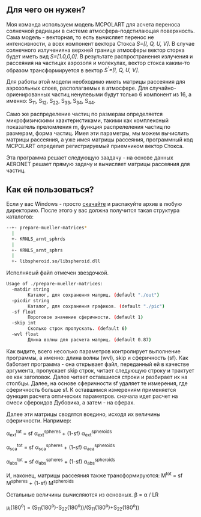 

## Для чего он нужен?

Моя команда используем модель MCPOLART для асчета переноса солнечной радиации в системе атмосфера-подстилающая поверхность. Сама модель - векторная, то есть вычисляет перенос не интенсивности, а всех компонент вектора Стокса <i>S=[I, Q, U, V]</i>. В случае солнечного излученияна верхней границе атмосферы вектор сторка будет иметь вид <i>S=[1.0,0,0]</i>. В результате распространения излучения и рассеяния на частицах аэрозоля и молекулах, вектор стокса каким-то образом трансформируется в вектор <i>S<sup>'</sup>=[I, Q, U, V]</i>. 

Для работы этой модели необходимо иметь матрицы рассеяния для аэрозольных слоев, располагаемых в атмосфере. Для случайно-ориенированных частиц ненулевыми будут только 6 компонент из 16, а именно: S<sub>11</sub>, S<sub>12</sub>, S<sub>22</sub>, S<sub>33</sub>, S<sub>34</sub>, S<sub>44</sub>.

Само же распределение частиц по размерам определяется микрофизичскими хаактеристиками, такими как комплексный показатель преломления m, функция распрелеления частиц по размерам, форма частиц. Имея эти параметры, мы можем вычислить матрицы рассеяния, а уже имея матрицы рассеяния, программный код MCPOLART определит регистрируемый приемником вектор Стокса.

Эта программа решает следующую заадачу - на основе данных AERONET решает прямую задачу и вычисляет матрицы рассеяния для частиц.

## Как ей пользоваться?

Если у вас Windows - просто [скачайте](https://github.com/DrShmirko/go-prepare-scattering-matrices/releases/download/v0.3.0/go-prepare-scattering-matrices.7z) и распакуйте архив в любую директорию. После этого у вас должна получится такая структура каталогов:

```bash
--+- prepare-mueller-matrices*
  |
  +- KRNLS_arnt_sphrds
  |
  +- KRNLS_arnt_sphrs
  |
  +- libspheroid.so/libspheroid.dll
```
Исполняеый файл отмечен звездочкой.

```bash
Usage of ./prepare-mueller-matrices:
  -matdir string
        Каталог, для сохранения матриц. (default "./out")
  -picdir string
        Каталог, для сохранения графиков. (default "./pic")
  -sf float
        Пороговое значение сферичности. (default 1)
  -skip int
        Сколько строк пропускать. (default 6)
  -wvl float
        Длина волны для расчета матриц. (default 0.87)
```

Как видите, всего несолько параметров контролирует выполнение программы, а именно: длина волны (wvl), skip и сферичность (sf). 
Как баботает программа - она открывает файл, переданный ей в качестве аргумента, пропускает skip строк, читает следующую строку и трактует ее как заголовок. Далее читает оставшиеся строки и разбирает их на столбцы. Далее, на основе сферичности sf удаляет те измерения, где сферичность больше sf. К оставшимся измерениям применяется функция расчета оптических параметров. сначала идет расчет на смеси сфероидов Дубовика, а затем - на сферах.

Далее эти матрицы сводятся воедино, исходя их величины сферичности.
Например: 

&alpha;<sub>ext</sub><sup>tot</sup> = sf &alpha;<sub>ext</sub><sup>spheres</sup> + (1-sf) &alpha;<sub>ext</sub><sup>spheroids</sup>

&alpha;<sub>sca</sub><sup>tot</sup> = sf &alpha;<sub>sca</sub><sup>spheres</sup> + (1-sf) &alpha;<sub>aca</sub><sup>spheroids</sup>

&alpha;<sub>abs</sub><sup>tot</sup> = sf &alpha;<sub>abs</sub><sup>spheres</sup> + (1-sf) &alpha;<sub>abs</sub><sup>spheroids</sup>

И, наконец, матрицы рассеяния также трансформируются:
M<sup>tot</sup> = sf M<sup>spheres</sup> + (1-sf) M<sup>spheroids</sup>

Остальные величины вычисляются из основных.
&beta; = &alpha; / LR

&mu;<sub>l</sub>(180<sup>o</sup>) = (S<sub>11</sub>(180<sup>o</sup>)-S<sub>22</sub>(180<sup>o</sup>))/(S<sub>11</sub>(180<sup>o</sup>)+S<sub>22</sub>(180<sup>o</sup>))


